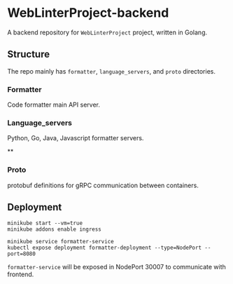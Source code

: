 # WebLinterProject-backend

A backend repository for `WebLinterProject` project, written in Golang.



## Structure

The repo mainly has `formatter`, `language_servers`, and `proto` directories. 



### Formatter

Code formatter main API server.



### Language_servers

Python, Go, Java, Javascript formatter servers.

**

### Proto

protobuf definitions for gRPC communication between containers.



## Deployment

```
minikube start --vm=true
minikube addons enable ingress

minikube service formatter-service
kubectl expose deployment formatter-deployment --type=NodePort --port=8080
```

`formatter-service` will be exposed in NodePort 30007 to communicate with frontend.



